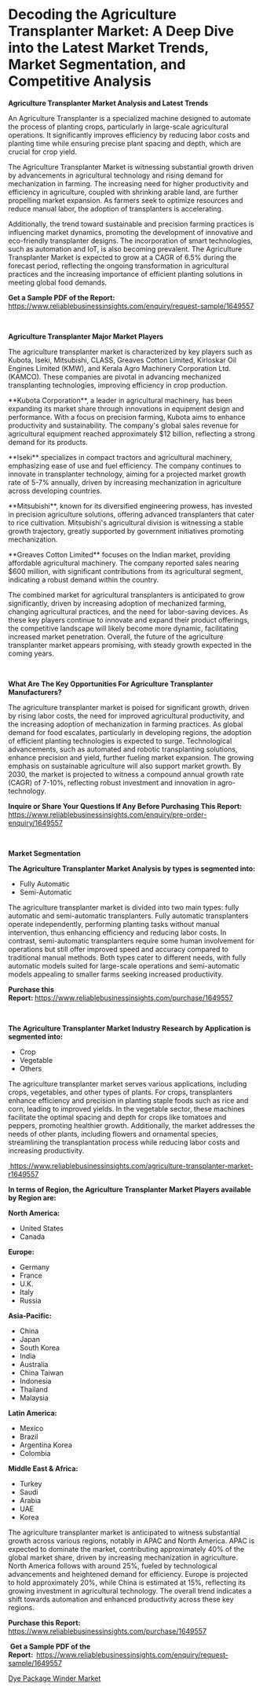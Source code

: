 <p><h1>Decoding the Agriculture Transplanter Market: A Deep Dive into the Latest Market Trends, Market Segmentation, and Competitive Analysis</h1></p><p><strong>Agriculture Transplanter Market Analysis and Latest Trends</strong></p>
<p><p>An Agriculture Transplanter is a specialized machine designed to automate the process of planting crops, particularly in large-scale agricultural operations. It significantly improves efficiency by reducing labor costs and planting time while ensuring precise plant spacing and depth, which are crucial for crop yield.</p><p>The Agriculture Transplanter Market is witnessing substantial growth driven by advancements in agricultural technology and rising demand for mechanization in farming. The increasing need for higher productivity and efficiency in agriculture, coupled with shrinking arable land, are further propelling market expansion. As farmers seek to optimize resources and reduce manual labor, the adoption of transplanters is accelerating. </p><p>Additionally, the trend toward sustainable and precision farming practices is influencing market dynamics, promoting the development of innovative and eco-friendly transplanter designs. The incorporation of smart technologies, such as automation and IoT, is also becoming prevalent. The Agriculture Transplanter Market is expected to grow at a CAGR of 6.5% during the forecast period, reflecting the ongoing transformation in agricultural practices and the increasing importance of efficient planting solutions in meeting global food demands.</p></p>
<p><strong>Get a Sample PDF of the Report:&nbsp;</strong> <a href="https://www.reliablebusinessinsights.com/enquiry/request-sample/1649557?utm_campaign=1950&utm_medium=2&utm_source=Github&utm_content=ia&utm_term=29122024&utm_id=agriculture-transplanter">https://www.reliablebusinessinsights.com/enquiry/request-sample/1649557</a></p>
<p>&nbsp;</p>
<p><strong>Agriculture Transplanter Major Market Players</strong></p>
<p><p>The agriculture transplanter market is characterized by key players such as Kubota, Iseki, Mitsubishi, CLASS, Greaves Cotton Limited, Kirloskar Oil Engines Limited (KMW), and Kerala Agro Machinery Corporation Ltd. (KAMCO). These companies are pivotal in advancing mechanized transplanting technologies, improving efficiency in crop production.</p><p>**Kubota Corporation**, a leader in agricultural machinery, has been expanding its market share through innovations in equipment design and performance. With a focus on precision farming, Kubota aims to enhance productivity and sustainability. The company's global sales revenue for agricultural equipment reached approximately $12 billion, reflecting a strong demand for its products.</p><p>**Iseki** specializes in compact tractors and agricultural machinery, emphasizing ease of use and fuel efficiency. The company continues to innovate in transplanter technology, aiming for a projected market growth rate of 5-7% annually, driven by increasing mechanization in agriculture across developing countries.</p><p>**Mitsubishi**, known for its diversified engineering prowess, has invested in precision agriculture solutions, offering advanced transplanters that cater to rice cultivation. Mitsubishi's agricultural division is witnessing a stable growth trajectory, greatly supported by government initiatives promoting mechanization.</p><p>**Greaves Cotton Limited** focuses on the Indian market, providing affordable agricultural machinery. The company reported sales nearing $600 million, with significant contributions from its agricultural segment, indicating a robust demand within the country.</p><p>The combined market for agricultural transplanters is anticipated to grow significantly, driven by increasing adoption of mechanized farming, changing agricultural practices, and the need for labor-saving devices. As these key players continue to innovate and expand their product offerings, the competitive landscape will likely become more dynamic, facilitating increased market penetration. Overall, the future of the agriculture transplanter market appears promising, with steady growth expected in the coming years.</p></p>
<p>&nbsp;</p>
<p><strong>What Are The Key Opportunities For Agriculture Transplanter Manufacturers?</strong></p>
<p><p>The agriculture transplanter market is poised for significant growth, driven by rising labor costs, the need for improved agricultural productivity, and the increasing adoption of mechanization in farming practices. As global demand for food escalates, particularly in developing regions, the adoption of efficient planting technologies is expected to surge. Technological advancements, such as automated and robotic transplanting solutions, enhance precision and yield, further fueling market expansion. The growing emphasis on sustainable agriculture will also support market growth. By 2030, the market is projected to witness a compound annual growth rate (CAGR) of 7-10%, reflecting robust investment and innovation in agro-technology.</p></p>
<p><strong>Inquire or Share Your Questions If Any Before Purchasing This Report:</strong> <a href="https://www.reliablebusinessinsights.com/enquiry/pre-order-enquiry/1649557?utm_campaign=1950&utm_medium=2&utm_source=Github&utm_content=ia&utm_term=29122024&utm_id=agriculture-transplanter">https://www.reliablebusinessinsights.com/enquiry/pre-order-enquiry/1649557</a></p>
<p>&nbsp;</p>
<p><strong>Market Segmentation</strong></p>
<p><strong>The Agriculture Transplanter Market Analysis by types is segmented into:</strong></p>
<p><ul><li>Fully Automatic</li><li>Semi-Automatic</li></ul></p>
<p><p>The agriculture transplanter market is divided into two main types: fully automatic and semi-automatic transplanters. Fully automatic transplanters operate independently, performing planting tasks without manual intervention, thus enhancing efficiency and reducing labor costs. In contrast, semi-automatic transplanters require some human involvement for operations but still offer improved speed and accuracy compared to traditional manual methods. Both types cater to different needs, with fully automatic models suited for large-scale operations and semi-automatic models appealing to smaller farms seeking increased productivity.</p></p>
<p><strong>Purchase this Report:&nbsp;</strong><a href="https://www.reliablebusinessinsights.com/purchase/1649557?utm_campaign=1950&utm_medium=2&utm_source=Github&utm_content=ia&utm_term=29122024&utm_id=agriculture-transplanter">https://www.reliablebusinessinsights.com/purchase/1649557</a></p>
<p>&nbsp;</p>
<p><strong>The Agriculture Transplanter Market Industry Research by Application is segmented into:</strong></p>
<p><ul><li>Crop</li><li>Vegetable</li><li>Others</li></ul></p>
<p><p>The agriculture transplanter market serves various applications, including crops, vegetables, and other types of plants. For crops, transplanters enhance efficiency and precision in planting staple foods such as rice and corn, leading to improved yields. In the vegetable sector, these machines facilitate the optimal spacing and depth for crops like tomatoes and peppers, promoting healthier growth. Additionally, the market addresses the needs of other plants, including flowers and ornamental species, streamlining the transplantation process while reducing labor costs and increasing productivity.</p></p>
<p><a href="https://www.reliablebusinessinsights.com/agriculture-transplanter-market-r1649557?utm_campaign=1950&utm_medium=2&utm_source=Github&utm_content=ia&utm_term=29122024&utm_id=agriculture-transplanter">&nbsp;https://www.reliablebusinessinsights.com/agriculture-transplanter-market-r1649557</a></p>
<p><strong>In terms of Region, the Agriculture Transplanter Market Players available by Region are:</strong></p>
<p>
    <p> <strong> North America: </strong>
        <ul>
            <li>United States</li>
            <li>Canada</li>
        </ul>
        </p> 
    <p> <strong> Europe: </strong>
        <ul>
            <li>Germany</li>
            <li>France</li>
            <li>U.K.</li>
            <li>Italy</li>
            <li>Russia</li>
        </ul>
        </p> 
    <p> <strong> Asia-Pacific: </strong>
        <ul>
            <li>China</li>
            <li>Japan</li>
            <li>South Korea</li>
            <li>India</li>
            <li>Australia</li>
            <li>China Taiwan</li>
            <li>Indonesia</li>
            <li>Thailand</li>
            <li>Malaysia</li>
        </ul>
        </p> 
    <p> <strong> Latin America: </strong>
        <ul>
            <li>Mexico</li>
            <li>Brazil</li>
            <li>Argentina Korea</li>
            <li>Colombia</li>
        </ul>
        </p> 
    <p> <strong> Middle East & Africa: </strong>
        <ul>
            <li>Turkey</li>
            <li>Saudi</li>
            <li>Arabia</li>
            <li>UAE</li>
            <li>Korea</li>
        </ul>
    </p>
    </p>
<p><p>The agriculture transplanter market is anticipated to witness substantial growth across various regions, notably in APAC and North America. APAC is expected to dominate the market, contributing approximately 40% of the global market share, driven by increasing mechanization in agriculture. North America follows with around 25%, fueled by technological advancements and heightened demand for efficiency. Europe is projected to hold approximately 20%, while China is estimated at 15%, reflecting its growing investment in agricultural technology. The overall trend indicates a shift towards automation and enhanced productivity across these key regions.</p></p>
<p><strong>Purchase this Report: </strong><a href="https://www.reliablebusinessinsights.com/purchase/1649557?utm_campaign=1950&utm_medium=2&utm_source=Github&utm_content=ia&utm_term=29122024&utm_id=agriculture-transplanter">https://www.reliablebusinessinsights.com/purchase/1649557</a></p>
<p>&nbsp;<strong>Get a Sample PDF of the Report:&nbsp;&nbsp;</strong><a href="https://www.reliablebusinessinsights.com/enquiry/request-sample/1649557?utm_campaign=1950&utm_medium=2&utm_source=Github&utm_content=ia&utm_term=29122024&utm_id=agriculture-transplanter">https://www.reliablebusinessinsights.com/enquiry/request-sample/1649557</a></p>
<p><strong></strong></p>
<p><p><a href="https://github.com/OlenFleming68/Market-Research-Report-List-1/blob/main/dye-package-winder-market.md?utm_campaign=1950&utm_medium=2&utm_source=Github&utm_content=ia&utm_term=29122024&utm_id=agriculture-transplanter">Dye Package Winder Market</a></p></p>